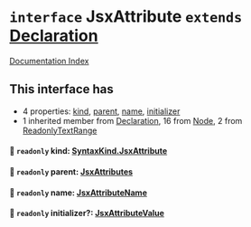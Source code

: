 # `interface` JsxAttribute `extends` [Declaration](../interface.Declaration/README.md)

[Documentation Index](../README.md)

## This interface has

- 4 properties:
[kind](#-readonly-kind-syntaxkindjsxattribute),
[parent](#-readonly-parent-jsxattributes),
[name](#-readonly-name-jsxattributename),
[initializer](#-readonly-initializer-jsxattributevalue)
- 1 inherited member from [Declaration](../interface.Declaration/README.md), 16 from [Node](../interface.Node/README.md), 2 from [ReadonlyTextRange](../interface.ReadonlyTextRange/README.md)


#### 📄 `readonly` kind: [SyntaxKind.JsxAttribute](../enum.SyntaxKind/README.md#jsxattribute--292)



#### 📄 `readonly` parent: [JsxAttributes](../interface.JsxAttributes/README.md)



#### 📄 `readonly` name: [JsxAttributeName](../type.JsxAttributeName/README.md)



#### 📄 `readonly` initializer?: [JsxAttributeValue](../type.JsxAttributeValue/README.md)



